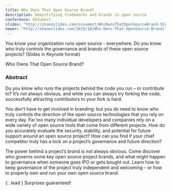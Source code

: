 ```yaml
---
title: Who Owns That Open Source Brand?
description: Demystifying trademarks and brands in open source
conference: OSSummit
slides: "http://shaneslides.com/ossummit/WhoOwnsThatOpenSourceBrand-SCurcuru.key"
newer: "http://shaneslides.com/2019/10/Who-Owns-That-OpenSource-Brand/"
---
```


You know your organization runs open source - everywhere.  Do you know 
who truly controls the governance and brands of these open source projects?
(Slides in Keynote format)

<div class="lead bg-info well">
Who Owns That Open Source Brand?
</div>

### Abstract

Do you know who runs the projects behind the code you run – or contribute to? It’s not always obvious, and while you can always try forking the code, successfully attracting contributors to your fork is hard.

You don’t have to get involved in branding: but you do need to know who truly controls the direction of the open source technologies that you rely on every day. Far too many individual developers and companies rely on a wide variety of open source tools that come from different projects. How do you accurately evaluate the security, stability, and potential for future support around an open source project? How can you find if your chief competitor truly has a lock on a project’s governance and future direction?

The power behind a project’s brand is not always obvious. Come discover who governs some key open source project brands, and what might happen to governance when someone goes IPO or gets bought out. Learn how to keep governance of the project truly independent and welcoming – or how to properly own and run your own open source brand.


{: .lead }
Surprises guaranteed!
